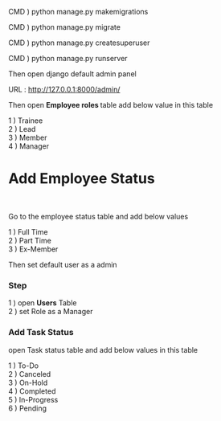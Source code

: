 
CMD ) python manage.py makemigrations

CMD ) python manage.py migrate

CMD ) python manage.py createsuperuser

CMD ) python manage.py runserver

Then open django default admin panel

URL : <a href='http://127.0.0.1:8000/admin/'>http://127.0.0.1:8000/admin/ </a>


Then open <b> Employee roles </b> table add below value in this table

1 ) Trainee <br>
2 ) Lead <br>
3 ) Member <br>
4 ) Manager <br>

<h1>Add Employee Status</h1> <br>

Go to the employee status table and add below values

1 ) Full Time <br>
2 ) Part Time <br>
3 ) Ex-Member <br>


Then set default user as a admin

<h3> Step </h3>

1 ) open <b>Users</b> Table <br>
2 ) set Role as a Manager


<h3>Add Task Status </h3>

open Task status table and add below values in this table

1 ) To-Do <br>
2 ) Canceled <br>
3 ) On-Hold <br>
4 ) Completed <br>
5 ) In-Progress <br>
6 ) Pending <br>






